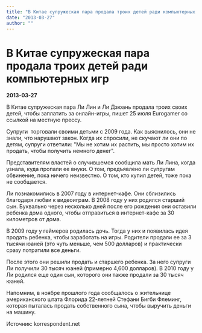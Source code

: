 ```yaml
---
title: "В Китае супружеская пара продала троих детей ради компьютерных игр"
date: "2013-03-27"
author: ""
---
```


# В Китае супружеская пара продала троих детей ради компьютерных игр

**2013-03-27** 

В Китае супружеская пара Ли  Лин и Ли Дзюань продала троих своих детей, чтобы заплатить за  онлайн-игры, пишет 25 июля Eurogamer со ссылкой на местную прессу.

Супруги  торговали своими детьми с 2009 года. Как выяснилось, они не знали, что нарушают закон. Когда их спросили, не скучают ли они по детям, супруги ответили: "Мы не хотим их растить, мы просто хотим их продать, чтобы получить немного денег".

Представителям властей о случившемся сообщила мать Ли Лина, когда узнала, куда пропали ее внуки. О том, предъявлено ли супругам обвинение, пока ничего неизвестно. О том, кто купил детей, тоже пока не сообщается.

Ли познакомились в 2007 году в интернет-кафе. Они сблизились благодаря любви к видеоиграм. В 2008 году у них родился старший сын. Буквально через несколько дней после его рождения они оставили ребенка дома одного, чтобы отправиться в интернет-кафе за 30 километров от дома.

В 2009 году у геймеров родилась дочь. Тогда у них и появилась идея продать ребенка, чтобы заработать на игры. Родители продали ее за 3 тысячи юаней (это чуть меньше, чем 500 долларов) и практически сразу потратили все деньги.

После этого они решили продать и старшего ребенка. За него супруги Ли получили 30 тысяч юаней (примерно 4,600 долларов). В 2010 году у Ли родился еще один сын, которого они также продали за 30 тысяч юаней.

Напомним, в ноябре прошлого года сообщалось о жительнице американского штата Флорида 22-летней Стефани Бигби Флеминг, которая пыталась продать собственного сына, чтобы выручить деньги на машину.

Источник: korrespondent.net